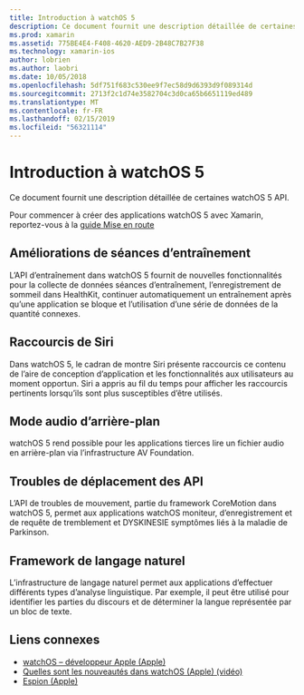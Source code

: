 ```yaml
---
title: Introduction à watchOS 5
description: Ce document fournit une description détaillée de certaines watchOS 5 API pour Xamarin.
ms.prod: xamarin
ms.assetid: 775BE4E4-F408-4620-AED9-2B48C7B27F38
ms.technology: xamarin-ios
author: lobrien
ms.author: laobri
ms.date: 10/05/2018
ms.openlocfilehash: 5df751f683c530ee9f7ec58d9d6393d9f089314d
ms.sourcegitcommit: 2713f2c1d74e3582704c3d0ca65b6651119ed489
ms.translationtype: MT
ms.contentlocale: fr-FR
ms.lasthandoff: 02/15/2019
ms.locfileid: "56321114"
---
```

# <a name="introduction-to-watchos-5"></a>Introduction à watchOS 5

Ce document fournit une description détaillée de certaines watchOS 5 API.

Pour commencer à créer des applications watchOS 5 avec Xamarin, reportez-vous à la [guide Mise en route](~/ios/platform/introduction-to-ios12/get-started.md)

## <a name="workout-improvements"></a>Améliorations de séances d’entraînement

L’API d’entraînement dans watchOS 5 fournit de nouvelles fonctionnalités pour la collecte de données séances d’entraînement, l’enregistrement de sommeil dans HealthKit, continuer automatiquement un entraînement après qu’une application se bloque et l’utilisation d’une série de données de la quantité connexes.

## <a name="siri-shortcuts"></a>Raccourcis de Siri

Dans watchOS 5, le cadran de montre Siri présente raccourcis ce contenu de l’aire de conception d’application et les fonctionnalités aux utilisateurs au moment opportun. Siri a appris au fil du temps pour afficher les raccourcis pertinents lorsqu’ils sont plus susceptibles d’être utilisés.

## <a name="background-audio-mode"></a>Mode audio d’arrière-plan

watchOS 5 rend possible pour les applications tierces lire un fichier audio en arrière-plan via l’infrastructure AV Foundation.

## <a name="movement-disorder-api"></a>Troubles de déplacement des API

L’API de troubles de mouvement, partie du framework CoreMotion dans watchOS 5, permet aux applications watchOS moniteur, d’enregistrement et de requête de tremblement et DYSKINESIE symptômes liés à la maladie de Parkinson.

## <a name="natural-language-framework"></a>Framework de langage naturel

L’infrastructure de langage naturel permet aux applications d’effectuer différents types d’analyse linguistique. Par exemple, il peut être utilisé pour identifier les parties du discours et de déterminer la langue représentée par un bloc de texte.

## <a name="related-links"></a>Liens connexes

- [watchOS – développeur Apple (Apple)](https://developer.apple.com/watchOS/)
- [Quelles sont les nouveautés dans watchOS (Apple) (vidéo)](https://developer.apple.com/videos/play/wwdc2018/206/)
- [Espion (Apple)](https://www.apple.com/watch/)
